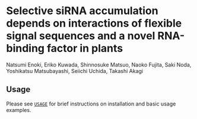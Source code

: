 # Selective siRNA accumulation depends on interactions of flexible signal sequences and a novel RNA-binding factor in plants
Natsumi Enoki, Eriko Kuwada, Shinnosuke Matsuo, Naoko Fujita, Saki Noda, Yoshikatsu Matsubayashi, Seiichi Uchida, Takashi Akagi

<!-- > abstract -->

<!-- Concept and experimental designs of this study.
![Illustration](./image/overview1.png)

Deep learning predicts highly accumulated siRNA from the flexible signal sequences.
![Illustration](./image/overview2.png) -->

## Usage
Please see [`USAGE`](USAGE.md) for brief instructions on installation and basic usage examples.

<!-- ## Citation
If you find this repository helpful, please consider citing:
```
@article{,
    author = {Natsumi Enoki and Eriko Kuwada and Shinnosuke Matsuo and Naoko Fujita and Saki Noda and Yoshikatsu Matsubayashi and Seiichi Uchida and Takashi Akagi},
    title = {Selective siRNA accumulation depends on interactions of flexible signal sequences and a novel RNA-binding factor in plants},
    journal = {},
    volume = {},
    number = {},
    pages = {},
    year = {2024},
    month = {},
} -->